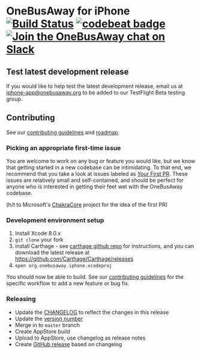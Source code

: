# OneBusAway for iPhone [![Build Status](https://img.shields.io/travis/OneBusAway/onebusaway-iphone.svg)](https://travis-ci.org/OneBusAway/onebusaway-iphone) [![codebeat badge](https://codebeat.co/badges/080b2d57-c69b-466e-be49-3b5b7e02c8d8)](https://codebeat.co/projects/github-com-onebusaway-onebusaway-iphone) [![Join the OneBusAway chat on Slack](https://onebusaway.herokuapp.com/badge.svg)](https://onebusaway.herokuapp.com/)

## Test latest development release

If you would like to help test the latest development release, email us at [iphone-app@onebusaway.org](mailto:iphone-app@onebusaway.org) to be added to our TestFlight Beta testing group.

## Contributing

See our [contributing guidelines](CONTRIBUTING.md) and [roadmap](https://github.com/OneBusAway/onebusaway-iphone/wiki/Roadmap).

### Picking an appropriate first-time issue

You are welcome to work on any bug or feature you would like, but we know that getting started in a new codebase can be intimidating. To that end, we recommend that you take a look at issues labeled as [Your First PR](https://github.com/OneBusAway/onebusaway-iphone/labels/Your%20First%20PR). These issues are relatively small and self-contained, and should be perfect for anyone who is interested in getting their feet wet with the OneBusAway codebase.

(h/t to Microsoft's [ChakraCore](https://github.com/Microsoft/ChakraCore) project for the idea of the first PR)

### Development environment setup

1. Install Xcode 8.0.x
2. `git clone` your fork
3. install Carthage - see [carthage github repo](https://github.com/Carthage/Carthage) for instructions, and you can download the latest release at https://github.com/Carthage/Carthage/releases
4. `open org.onebusaway.iphone.xcodeproj`

You should now be able to build. See our [contributing guidelines](CONTRIBUTING.md) for the specific workflow to add a new feature or bug fix.

### Releasing

* Update the [CHANGELOG](CHANGELOG.md) to reflect the changes in this release
* Update the [version number](https://github.com/OneBusAway/onebusaway-iphone/blob/develop/Info.plist#L20)
* Merge in to `master` branch
* Create AppStore build
* Upload to AppStore, use changelog as release notes
* Create [GitHub release](https://github.com/OneBusAway/onebusaway-iphone/releases) based on changelog
